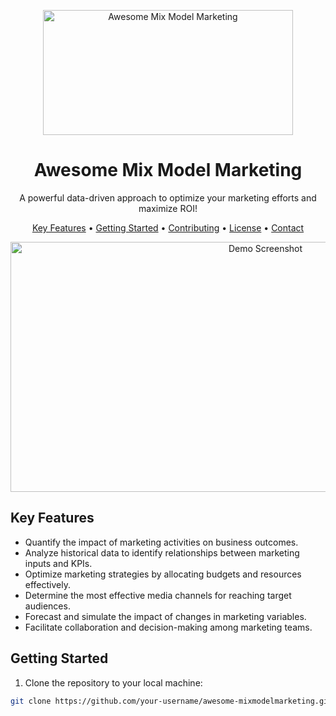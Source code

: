 <p align="center">
  <img src="https://your-domain.com/awesome-mixmodelmarketing-logo.png" alt="Awesome Mix Model Marketing" width="400" height="200">
</p>

<h1 align="center">Awesome Mix Model Marketing</h1>

<p align="center">
  A powerful data-driven approach to optimize your marketing efforts and maximize ROI!
</p>

<p align="center">
  <a href="#key-features">Key Features</a> •
  <a href="#getting-started">Getting Started</a> •
  <a href="#contributing">Contributing</a> •
  <a href="#license">License</a> •
  <a href="#contact">Contact</a>
</p>

<p align="center">
  <img src="https://your-domain.com/demo-screenshot.png" alt="Demo Screenshot" width="800" height="400">
</p>

## Key Features

- Quantify the impact of marketing activities on business outcomes.
- Analyze historical data to identify relationships between marketing inputs and KPIs.
- Optimize marketing strategies by allocating budgets and resources effectively.
- Determine the most effective media channels for reaching target audiences.
- Forecast and simulate the impact of changes in marketing variables.
- Facilitate collaboration and decision-making among marketing teams.

## Getting Started

1. Clone the repository to your local machine:

```bash
git clone https://github.com/your-username/awesome-mixmodelmarketing.git

